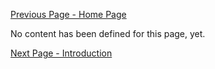 [Previous Page - Home Page](index.html)

No content has been defined for this page, yet.

[Next Page - Introduction](introduction.html)